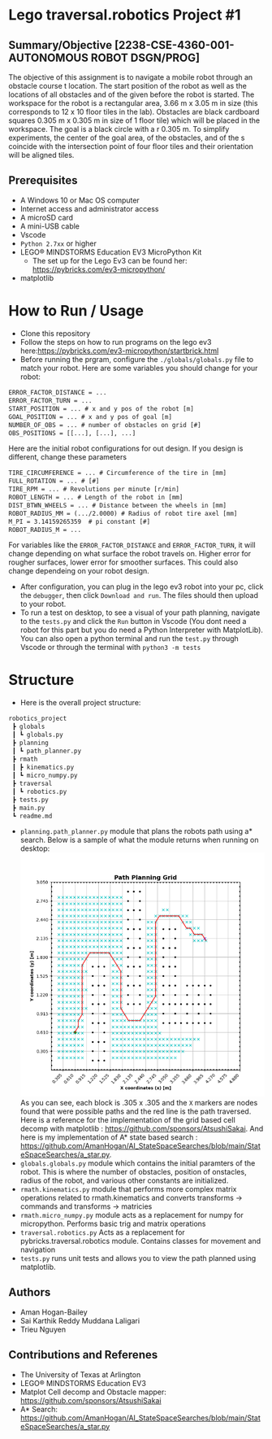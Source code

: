 # Lego traversal.robotics Project #1
## Summary/Objective [2238-CSE-4360-001-AUTONOMOUS ROBOT DSGN/PROG]
The objective of this assignment is to navigate a mobile robot through an obstacle course t
location. The start position of the robot as well as the locations of all obstacles and of the
given before the robot is started. The workspace for the robot is a rectangular area, 3.66 m x 3.05 m in size (this corresponds to
12 x 10 floor tiles in the lab). Obstacles are black cardboard squares 0.305 m x 0.305 m in
size of 1 floor tile) which will be placed in the workspace. The goal is a black circle with a r
0.305 m. To simplify experiments, the center of the goal area, of the obstacles, and of the s
coincide with the intersection point of four floor tiles and their orientation will be aligned
tiles.

## Prerequisites
- A Windows 10 or Mac OS computer
- Internet access and administrator access
- A microSD card
- A mini-USB cable
- Vscode
- `Python 2.7xx` or higher
- LEGO® MINDSTORMS Education EV3 MicroPython Kit
    - The set up for the Lego Ev3 can be found her: https://pybricks.com/ev3-micropython/
- matplotlib

# How to Run / Usage
- Clone this repository
- Follow the steps on how to run programs on the lego ev3 here:https://pybricks.com/ev3-micropython/startbrick.html
- Before running the prgram, configure the `./globals/globals.py` file to match your robot. Here are some variables you should change for your robot:
```
ERROR_FACTOR_DISTANCE = ...
ERROR_FACTOR_TURN = ...
START_POSITION = ... # x and y pos of the robot [m]
GOAL_POSITION = ... # x and y pos of goal [m]
NUMBER_OF_OBS = ... # number of obstacles on grid [#] 
OBS_POSITIONS = [[...], [...], ...]
```
Here are the initial robot configurations for out design. If you design is different, change these parameters
```
TIRE_CIRCUMFERENCE = ... # Circumference of the tire in [mm]
FULL_ROTATION = ... # [#]
TIRE_RPM = ... # Revolutions per minute [r/min]
ROBOT_LENGTH = ... # Length of the robot in [mm]
DIST_BTWN_WHEELS = ... # Distance between the wheels in [mm]
ROBOT_RADIUS_MM = (.../2.0000) # Radius of robot tire axel [mm]
M_PI = 3.14159265359  # pi constant [#]
ROBOT_RADIUS_M = ...
```
For variables like the `ERROR_FACTOR_DISTANCE` and `ERROR_FACTOR_TURN`, it will change depending on what surface the robot travels on. Higher error for rougher surfaces, lower error for smoother surfaces. This could also change dependeing on your robot design.
- After configuration, you can plug in the lego ev3 robot into your pc, click the `debugger`, then click `Download and run`. The files should then upload to your robot.
- To run a test on desktop, to see a visual of your path planning, navigate to the `tests.py` and click the `Run` button in Vscode (You dont need a robot for this part but you do need a Python Interpreter with MatplotLib). You can also open a python terminal and run the `test.py` through Vscode or through the terminal with `python3 -m tests`

# Structure
- Here is the overall project structure:
```
robotics_project
 ┣ globals
 ┃ ┗ globals.py
 ┣ planning
 ┃ ┗ path_planner.py
 ┣ rmath
 ┃ ┣ kinematics.py
 ┃ ┗ micro_numpy.py
 ┣ traversal
 ┃ ┗ robotics.py
 ┣ tests.py
 ┣ main.py
 ┗ readme.md
```
- `planning.path_planner.py` module that plans the robots path using a* search. Below is a sample of what the module returns when running on desktop: ![Image of path planner](planned_path.png) As you can see, each block is .305 x .305 and the `X` markers are nodes found that were possible paths and the red line is the path traversed. Here is a reference for the implementation of the grid based cell decomp with matplotlib : https://github.com/sponsors/AtsushiSakai. And here is my implementation of A* state based search : https://github.com/AmanHogan/AI_StateSpaceSearches/blob/main/StateSpaceSearches/a_star.py. 
- `globals.globals.py` module which contains the initial paramters of the robot. This is where the number of obstacles, position of onstacles, radius of the robot, and various other constants are initialized. 
- `rmath.kinematics.py` module that performs more complex matrix operations related to rmath.kinematics and converts transforms -> commands and transforms -> matricies
- `rmath.micro_numpy.py` module acts as a replacement for numpy for micropython. Performs basic trig and matrix operations
- `traversal.robotics.py` Acts as a replacement for pybricks.traversal.robotics module. Contains classes for movement and navigation
- `tests.py` runs unit tests and allows you to view the path planned using matplotlib.

## Authors
- Aman Hogan-Bailey
- Sai Karthik Reddy Muddana Laligari
- Trieu Nguyen

## Contributions and Referenes
- The University of Texas at Arlington
- LEGO® MINDSTORMS Education EV3
- Matplot Cell decomp and Obstacle mapper: https://github.com/sponsors/AtsushiSakai
- A* Search: https://github.com/AmanHogan/AI_StateSpaceSearches/blob/main/StateSpaceSearches/a_star.py
